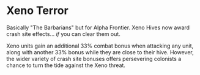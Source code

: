 # Xeno Terror
Basically "The Barbarians" but for Alpha Frontier. Xeno Hives now award crash site effects... *if* you can clear them out.

Xeno units gain an additional 33% combat bonus when attacking any unit, along with another 33% bonus while they are close to their hive. However, the wider variety of crash site bonuses offers persevering colonists a chance to turn the tide against the Xeno threat.
